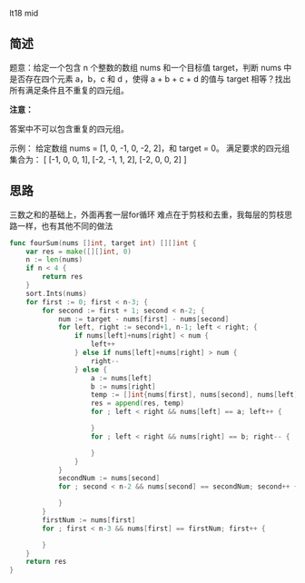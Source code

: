 lt18 mid
## 简述
题意：给定一个包含 n 个整数的数组 nums 和一个目标值 target，判断 nums 中是否存在四个元素 a，b，c 和 d ，使得 a + b + c + d 的值与 target 相等？找出所有满足条件且不重复的四元组。

**注意：**

答案中不可以包含重复的四元组。

示例： 给定数组 nums = [1, 0, -1, 0, -2, 2]，和 target = 0。 满足要求的四元组集合为： [ [-1, 0, 0, 1], [-2, -1, 1, 2], [-2, 0, 0, 2] ]

## 思路
三数之和的基础上，外面再套一层for循环
难点在于剪枝和去重，我每层的剪枝思路一样，也有其他不同的做法
```go
func fourSum(nums []int, target int) [][]int {
	var res = make([][]int, 0)
	n := len(nums)
	if n < 4 {
		return res
	}
	sort.Ints(nums)
	for first := 0; first < n-3; {
		for second := first + 1; second < n-2; {
			num := target - nums[first] - nums[second]
			for left, right := second+1, n-1; left < right; {
				if nums[left]+nums[right] < num {
					left++
				} else if nums[left]+nums[right] > num {
					right--
				} else {
					a := nums[left]
					b := nums[right]
					temp := []int{nums[first], nums[second], nums[left], nums[right]}
					res = append(res, temp)
					for ; left < right && nums[left] == a; left++ {

					}
					for ; left < right && nums[right] == b; right-- {

					}
				}
			}
			secondNum := nums[second]
			for ; second < n-2 && nums[second] == secondNum; second++ {

			}
		}
		firstNum := nums[first]
		for ; first < n-3 && nums[first] == firstNum; first++ {

		}
	}
	return res
}
```
